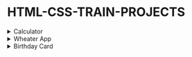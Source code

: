 # HTML-CSS-TRAIN-PROJECTS
<!-- GIFS MUST BE RECORDED ON 1350X600px -->
<details>
  <summary> Calculator </summary>
  <img src="https://github.com/NathanRibeiroC/HTML-CSS-TRAIN-PROJECTS/blob/master/gifs/Calculator.gif"/>
</details>

<details>
  <summary> Wheater App </summary>
  <img src="https://github.com/NathanRibeiroC/HTML-CSS-TRAIN-PROJECTS/blob/master/gifs/wheaterApp.gif"/>
</details>  

<details>
  <summary> Birthday Card </summary>
</details>  
